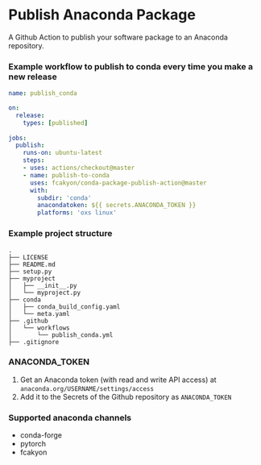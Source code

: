 # Publish Anaconda Package

A Github Action to publish your software package to an Anaconda repository.

### Example workflow to publish to conda every time you make a new release

```yaml
name: publish_conda

on:
  release:
    types: [published]
    
jobs:
  publish:
    runs-on: ubuntu-latest
    steps:
    - uses: actions/checkout@master
    - name: publish-to-conda
      uses: fcakyon/conda-package-publish-action@master
      with:
        subdir: 'conda'
        anacondatoken: ${{ secrets.ANACONDA_TOKEN }}
        platforms: 'oxs linux'
```

### Example project structure

```
.
├── LICENSE
├── README.md
├── setup.py
├── myproject
│   ├── __init__.py
│   └── myproject.py
├── conda
│   ├── conda_build_config.yaml
│   └── meta.yaml
├── .github
│   └── workflows
│       └── publish_conda.yml
├── .gitignore
```

### ANACONDA_TOKEN

1. Get an Anaconda token (with read and write API access) at `anaconda.org/USERNAME/settings/access` 
2. Add it to the Secrets of the Github repository as `ANACONDA_TOKEN`

### Supported anaconda channels
- conda-forge
- pytorch
- fcakyon